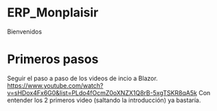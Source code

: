 # ERP_Monplaisir
Bienvenidos

# Primeros pasos
Seguir el paso a paso de los videos de incio a Blazor.
https://www.youtube.com/watch?v=sHDox4Fx6G0&list=PLdo4fOcmZ0oXNZX1Q8rB-5xgTSKR8qA5k
Con entender los 2 primeros video (saltando la introducción) ya bastaría.
